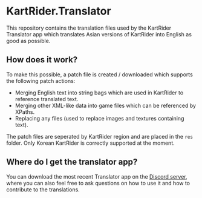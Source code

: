# KartRider.Translator

This repository contains the translation files used by the KartRider Translator app which translates Asian versions of
KartRider into English as good as possible.

## How does it work?

To make this possible, a patch file is created / downloaded which supports the following patch actions:

- Merging English text into string bags which are used in KartRider to reference translated text.
- Merging other XML-like data into game files which can be referenced by XPaths.
- Replacing any files (used to replace images and textures containing text).

The patch files are seperated by KartRider region and are placed in the `res` folder.
Only Korean KartRider is correctly supported at the moment.

## Where do I get the translator app?

You can download the most recent Translator app on the [Discord server](https://discord.gg/3ddF5UP), where you can also
feel free to ask questions on how to use it and how to contribute to the translations.
